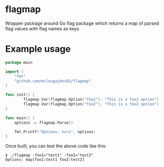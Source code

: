 flagmap
=======

Wrapper package around Go flag package which returns a map of parsed flag values with flag names as keys

Example usage
==============


```go
package main

import (
	"fmt"
	"github.com/milosgajdos83/flagmap"
)

func init() {
        flagmap.Var(flagmap.Option("foo1"), "This is a foo1 option")
        flagmap.Var(flagmap.Option("foo2"), "This is a foo2 option")
}

func main() {
	options := flagmap.Parse()

	fmt.Printf("Options: %v\n", options)
}
```

Once built, you can test the above code like this:
```
$ ./flagmap -foo1="test1" -foo2="test2"
Options: map[foo1:test1 foo2:test2]
```
